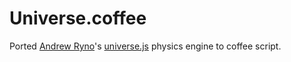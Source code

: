 # Universe.coffee

Ported [Andrew Ryno](https://github.com/andrewryno)'s [universe.js](https://github.com/andrewryno/universe.js) physics engine to coffee script.